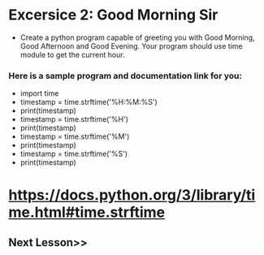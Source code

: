 # Excersice 2: Good Morning Sir
- Create a python program capable of greeting you with Good Morning, Good Afternoon and Good Evening. Your program should use time module to get the current hour.

### Here is a sample program and documentation link for you:

- import time
- timestamp = time.strftime('%H:%M:%S')
- print(timestamp)
- timestamp = time.strftime('%H')
- print(timestamp)
- timestamp = time.strftime('%M')
- print(timestamp)
- timestamp = time.strftime('%S')
- print(timestamp)
# https://docs.python.org/3/library/time.html#time.strftime
## Next Lesson>>